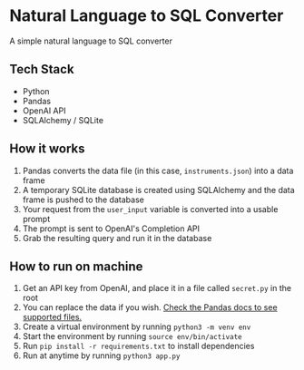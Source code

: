 # Natural Language to SQL Converter

A simple natural language to SQL converter

## Tech Stack
- Python
- Pandas
- OpenAI API
- SQLAlchemy / SQLite

## How it works

1. Pandas converts the data file (in this case, `instruments.json`) into a data frame
2. A temporary SQLite database is created using SQLAlchemy and the data frame is pushed to the database
3. Your request from the `user_input` variable is converted into a usable prompt
4. The prompt is sent to OpenAI's Completion API
5. Grab the resulting query and run it in the database


## How to run on machine
1. Get an API key from OpenAI, and place it in a file called `secret.py` in the root
2. You can replace the data if you wish. [Check the Pandas docs to see supported files.](https://pandas.pydata.org/docs/user_guide/io.html)
3. Create a virtual environment by running `python3 -m venv env`
4. Start the environment by running `source env/bin/activate`
5. Run `pip install -r requirements.txt` to install dependencies
6. Run at anytime by running `python3 app.py`